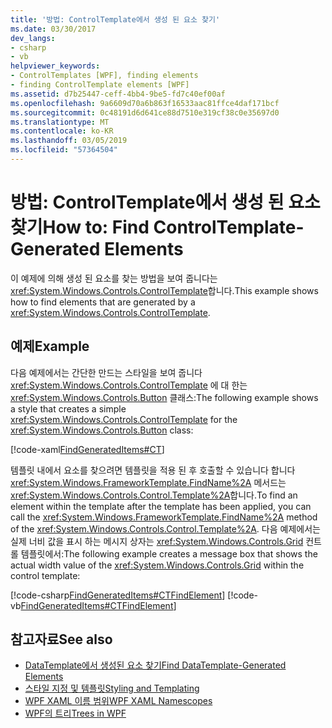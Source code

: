 ```yaml
---
title: '방법: ControlTemplate에서 생성 된 요소 찾기'
ms.date: 03/30/2017
dev_langs:
- csharp
- vb
helpviewer_keywords:
- ControlTemplates [WPF], finding elements
- finding ControlTemplate elements [WPF]
ms.assetid: d7b25447-ceff-4bb4-9be5-fd7c40ef00af
ms.openlocfilehash: 9a6609d70a6b863f16533aac81ffce4daf171bcf
ms.sourcegitcommit: 0c48191d6d641ce88d7510e319cf38c0e35697d0
ms.translationtype: MT
ms.contentlocale: ko-KR
ms.lasthandoff: 03/05/2019
ms.locfileid: "57364504"
---
```

# <a name="how-to-find-controltemplate-generated-elements"></a><span data-ttu-id="12833-102">방법: ControlTemplate에서 생성 된 요소 찾기</span><span class="sxs-lookup"><span data-stu-id="12833-102">How to: Find ControlTemplate-Generated Elements</span></span>
<span data-ttu-id="12833-103">이 예제에 의해 생성 된 요소를 찾는 방법을 보여 줍니다는 <xref:System.Windows.Controls.ControlTemplate>합니다.</span><span class="sxs-lookup"><span data-stu-id="12833-103">This example shows how to find elements that are generated by a <xref:System.Windows.Controls.ControlTemplate>.</span></span>  
  
## <a name="example"></a><span data-ttu-id="12833-104">예제</span><span class="sxs-lookup"><span data-stu-id="12833-104">Example</span></span>  
 <span data-ttu-id="12833-105">다음 예제에서는 간단한 만드는 스타일을 보여 줍니다 <xref:System.Windows.Controls.ControlTemplate> 에 대 한는 <xref:System.Windows.Controls.Button> 클래스:</span><span class="sxs-lookup"><span data-stu-id="12833-105">The following example shows a style that creates a simple <xref:System.Windows.Controls.ControlTemplate> for the <xref:System.Windows.Controls.Button> class:</span></span>  
  
 [!code-xaml[FindGeneratedItems#CT](~/samples/snippets/csharp/VS_Snippets_Wpf/FindGeneratedItems/CSharp/Window1.xaml#ct)]  
  
 <span data-ttu-id="12833-106">템플릿 내에서 요소를 찾으려면 템플릿을 적용 된 후 호출할 수 있습니다 합니다 <xref:System.Windows.FrameworkTemplate.FindName%2A> 메서드는 <xref:System.Windows.Controls.Control.Template%2A>합니다.</span><span class="sxs-lookup"><span data-stu-id="12833-106">To find an element within the template after the template has been applied, you can call the <xref:System.Windows.FrameworkTemplate.FindName%2A> method of the <xref:System.Windows.Controls.Control.Template%2A>.</span></span> <span data-ttu-id="12833-107">다음 예제에서는 실제 너비 값을 표시 하는 메시지 상자는 <xref:System.Windows.Controls.Grid> 컨트롤 템플릿에서:</span><span class="sxs-lookup"><span data-stu-id="12833-107">The following example creates a message box that shows the actual width value of the <xref:System.Windows.Controls.Grid> within the control template:</span></span>  
  
 [!code-csharp[FindGeneratedItems#CTFindElement](~/samples/snippets/csharp/VS_Snippets_Wpf/FindGeneratedItems/CSharp/Window1.xaml.cs#ctfindelement)]
 [!code-vb[FindGeneratedItems#CTFindElement](~/samples/snippets/visualbasic/VS_Snippets_Wpf/FindGeneratedItems/VisualBasic/Window1.xaml.vb#ctfindelement)]  
  
## <a name="see-also"></a><span data-ttu-id="12833-108">참고자료</span><span class="sxs-lookup"><span data-stu-id="12833-108">See also</span></span>
- [<span data-ttu-id="12833-109">DataTemplate에서 생성된 요소 찾기</span><span class="sxs-lookup"><span data-stu-id="12833-109">Find DataTemplate-Generated Elements</span></span>](../data/how-to-find-datatemplate-generated-elements.md)
- [<span data-ttu-id="12833-110">스타일 지정 및 템플릿</span><span class="sxs-lookup"><span data-stu-id="12833-110">Styling and Templating</span></span>](styling-and-templating.md)
- [<span data-ttu-id="12833-111">WPF XAML 이름 범위</span><span class="sxs-lookup"><span data-stu-id="12833-111">WPF XAML Namescopes</span></span>](../advanced/wpf-xaml-namescopes.md)
- [<span data-ttu-id="12833-112">WPF의 트리</span><span class="sxs-lookup"><span data-stu-id="12833-112">Trees in WPF</span></span>](../advanced/trees-in-wpf.md)
